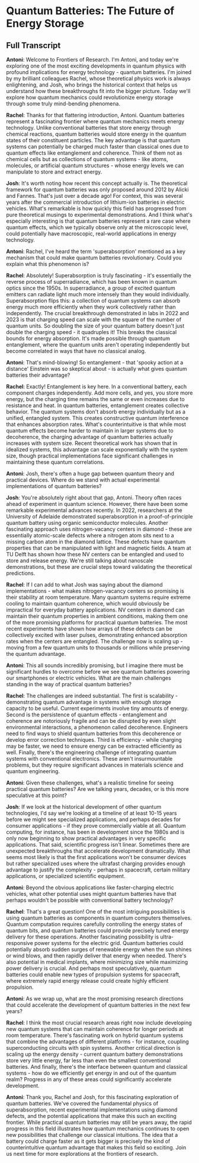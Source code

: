 # Quantum Batteries: The Future of Energy Storage
## Full Transcript

**Antoni**: Welcome to Frontiers of Research. I'm Antoni, and today we're exploring one of the most exciting developments in quantum physics with profound implications for energy technology - quantum batteries. I'm joined by my brilliant colleagues Rachel, whose theoretical physics work is always enlightening, and Josh, who brings the historical context that helps us understand how these breakthroughs fit into the bigger picture. Today we'll explore how quantum mechanics could revolutionize energy storage through some truly mind-bending phenomena.

**Rachel**: Thanks for that flattering introduction, Antoni. Quantum batteries represent a fascinating frontier where quantum mechanics meets energy technology. Unlike conventional batteries that store energy through chemical reactions, quantum batteries would store energy in the quantum states of their constituent particles. The key advantage is that quantum systems can potentially be charged much faster than classical ones due to quantum effects like entanglement and coherence. Think of them not as chemical cells but as collections of quantum systems - like atoms, molecules, or artificial quantum structures - whose energy levels we can manipulate to store and extract energy.

**Josh**: It's worth noting how recent this concept actually is. The theoretical framework for quantum batteries was only proposed around 2012 by Alicki and Fannes. That's just over a decade ago! For context, this was several years after the commercial introduction of lithium-ion batteries in electric vehicles. What's remarkable is how quickly this field has progressed from pure theoretical musings to experimental demonstrations. And I think what's especially interesting is that quantum batteries represent a rare case where quantum effects, which we typically observe only at the microscopic level, could potentially have macroscopic, real-world applications in energy technology.

**Antoni**: Rachel, I've heard the term 'superabsorption' mentioned as a key mechanism that could make quantum batteries revolutionary. Could you explain what this phenomenon is?

**Rachel**: Absolutely! Superabsorption is truly fascinating - it's essentially the reverse process of superradiance, which has been known in quantum optics since the 1950s. In superradiance, a group of excited quantum emitters can radiate light much more intensely than they would individually. Superabsorption flips this: a collection of quantum systems can absorb energy much more efficiently when they work collectively rather than independently. The crucial breakthrough demonstrated in labs in 2022 and 2023 is that charging speed can scale with the square of the number of quantum units. So doubling the size of your quantum battery doesn't just double the charging speed - it quadruples it! This breaks the classical bounds for energy absorption. It's made possible through quantum entanglement, where the quantum units aren't operating independently but become correlated in ways that have no classical analog.

**Antoni**: That's mind-blowing! So entanglement - that 'spooky action at a distance' Einstein was so skeptical about - is actually what gives quantum batteries their advantage?

**Rachel**: Exactly! Entanglement is key here. In a conventional battery, each component charges independently. Add more cells, and yes, you store more energy, but the charging time remains the same or even increases due to resistance and heat. In quantum batteries, entanglement creates collective behavior. The quantum systems don't absorb energy individually but as a unified, entangled system. This creates constructive quantum interference that enhances absorption rates. What's counterintuitive is that while most quantum effects become harder to maintain in larger systems due to decoherence, the charging advantage of quantum batteries actually increases with system size. Recent theoretical work has shown that in idealized systems, this advantage can scale exponentially with the system size, though practical implementations face significant challenges in maintaining these quantum correlations.

**Antoni**: Josh, there's often a huge gap between quantum theory and practical devices. Where do we stand with actual experimental implementations of quantum batteries?

**Josh**: You're absolutely right about that gap, Antoni. Theory often races ahead of experiment in quantum science. However, there have been some remarkable experimental advances recently. In 2022, researchers at the University of Adelaide demonstrated superabsorption in a proof-of-principle quantum battery using organic semiconductor molecules. Another fascinating approach uses nitrogen-vacancy centers in diamond - these are essentially atomic-scale defects where a nitrogen atom sits next to a missing carbon atom in the diamond lattice. These defects have quantum properties that can be manipulated with light and magnetic fields. A team at TU Delft has shown how these NV centers can be entangled and used to store and release energy. We're still talking about nanoscale demonstrations, but these are crucial steps toward validating the theoretical predictions.

**Rachel**: If I can add to what Josh was saying about the diamond implementations - what makes nitrogen-vacancy centers so promising is their stability at room temperature. Many quantum systems require extreme cooling to maintain quantum coherence, which would obviously be impractical for everyday battery applications. NV centers in diamond can maintain their quantum properties in ambient conditions, making them one of the more promising platforms for practical quantum batteries. The most recent experiments have shown how arrays of these defects can be collectively excited with laser pulses, demonstrating enhanced absorption rates when the centers are entangled. The challenge now is scaling up - moving from a few quantum units to thousands or millions while preserving the quantum advantage.

**Antoni**: This all sounds incredibly promising, but I imagine there must be significant hurdles to overcome before we see quantum batteries powering our smartphones or electric vehicles. What are the main challenges standing in the way of practical quantum batteries?

**Rachel**: The challenges are indeed substantial. The first is scalability - demonstrating quantum advantage in systems with enough storage capacity to be useful. Current experiments involve tiny amounts of energy. Second is the persistence of quantum effects - entanglement and coherence are notoriously fragile and can be disrupted by even slight environmental interactions, a phenomenon called decoherence. Engineers need to find ways to shield quantum batteries from this decoherence or develop error correction techniques. Third is efficiency - while charging may be faster, we need to ensure energy can be extracted efficiently as well. Finally, there's the engineering challenge of integrating quantum systems with conventional electronics. These aren't insurmountable problems, but they require significant advances in materials science and quantum engineering.

**Antoni**: Given these challenges, what's a realistic timeline for seeing practical quantum batteries? Are we talking years, decades, or is this more speculative at this point?

**Josh**: If we look at the historical development of other quantum technologies, I'd say we're looking at a timeline of at least 10-15 years before we might see specialized applications, and perhaps decades for consumer applications - if they prove commercially viable at all. Quantum computing, for instance, has been in development since the 1980s and is only now beginning to show practical advantages in very specific applications. That said, scientific progress isn't linear. Sometimes there are unexpected breakthroughs that accelerate development dramatically. What seems most likely is that the first applications won't be consumer devices but rather specialized uses where the ultrafast charging provides enough advantage to justify the complexity - perhaps in spacecraft, certain military applications, or specialized scientific equipment.

**Antoni**: Beyond the obvious applications like faster-charging electric vehicles, what other potential uses might quantum batteries have that perhaps wouldn't be possible with conventional battery technology?

**Rachel**: That's a great question! One of the most intriguing possibilities is using quantum batteries as components in quantum computers themselves. Quantum computation requires carefully controlling the energy states of quantum bits, and quantum batteries could provide precisely tuned energy delivery for these operations. Another fascinating possibility is ultra-responsive power systems for the electric grid. Quantum batteries could potentially absorb sudden surges of renewable energy when the sun shines or wind blows, and then rapidly deliver that energy when needed. There's also potential in medical implants, where minimizing size while maximizing power delivery is crucial. And perhaps most speculatively, quantum batteries could enable new types of propulsion systems for spacecraft, where extremely rapid energy release could create highly efficient propulsion.

**Antoni**: As we wrap up, what are the most promising research directions that could accelerate the development of quantum batteries in the next few years?

**Rachel**: I think the most crucial research areas right now include developing new quantum systems that can maintain coherence for longer periods at room temperature. There's fascinating work on hybrid quantum systems that combine the advantages of different platforms - for instance, coupling superconducting circuits with spin systems. Another critical direction is scaling up the energy density - current quantum battery demonstrations store very little energy, far less than even the smallest conventional batteries. And finally, there's the interface between quantum and classical systems - how do we efficiently get energy in and out of the quantum realm? Progress in any of these areas could significantly accelerate development.

**Antoni**: Thank you, Rachel and Josh, for this fascinating exploration of quantum batteries. We've covered the fundamental physics of superabsorption, recent experimental implementations using diamond defects, and the potential applications that make this such an exciting frontier. While practical quantum batteries may still be years away, the rapid progress in this field illustrates how quantum mechanics continues to open new possibilities that challenge our classical intuitions. The idea that a battery could charge faster as it gets bigger is precisely the kind of counterintuitive quantum advantage that makes this field so exciting. Join us next time for more explorations at the frontiers of research. 